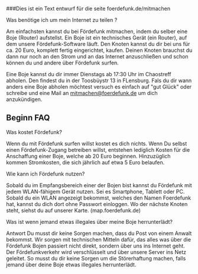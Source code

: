 ###Dies ist ein Text entwurf für die seite foerdefunk.de/mitmachen

Was benötige ich um mein Internet zu teilen ?

Am einfachsten kannst du bei Fördefunk mitmachen, indem du selber eine Boje (Router) aufstellst.
Ein Boje ist ein technisches Gerät (ein Router), auf dem unsere Fördefunk-Software läuft.
Den Knoten kannst du dir bei uns für ca. 20 Euro, komplett fertig eingerichtet, kaufen.
Deinen Knoten brauchst du dann nur noch an den Strom und an das Internet anzuschließen und schon können du und andere über Fördefunk surfen.

Eine Boje kannst du dir immer Dienstags ab 17:30 Uhr im Chaostreff abholen.
Den findest du in der Toosbüystr 13 in FLensburg.
Fals du dir wann anders eine Boje abholen möchtest versuch es einfach auf "gut Glück" oder schreibe und eine Mail an
mitmachen@foerdefunk.de um dich anzukündigen.

## Beginn FAQ

Was kostet Fördefunk?

Wenn du mit Fördefunk surfen willst kostet es dich nichts. Wenn Du selbst einen Fördefunk-Zugang betreiben willst, entstehen lediglich Kosten für die Anschaffung einer Boje, welche ab 20 Euro beginnen. Hinzuzüglich kommen Stromkosten, die sich jährlich auf etwa 5 Euro belaufen.


Wie kann ich Fördefunk nutzen?

Sobald du im Empfangsbereich einer der Bojen bist kannst du Fördefunk mit jedem WLAN-fähigem Gerät nutzen. Sei es Smartphone, Tablett oder PC. Sobald du ein WLAN angezeigt bekommst, welches den Namen Foerdefunk hat, kannst du dich dort ohne Passwort einloggen. Wo der nächste Knoten steht, siehst du auf unserer Karte. (map.foerdefunk.de)


Was ist wenn jemand etwas illegales über meine Boje herrunterlädt?

Antwort
Du musst dir keine Sorgen machen, dass du Post von einem Anwalt bekommst. Wir sorgen mit technischen Mitteln dafür, das alles was über die Fördefunk Bojen passiert nicht direkt, sondern über uns ins Internet geht. Der Fördefunkverkehr wird verschlüsselt und über unsere Server ins Netz geleitet. So musst du dir keine Sorgen um die Störerhaftung machen, falls jemand über deine Boje etwas illegales herrunterlädt.
